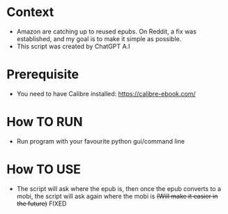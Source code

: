 # Context
- Amazon are catching up to reused epubs. On Reddit, a fix was established, and my goal is to make it simple as possible.
- This script was created by ChatGPT A.I
# Prerequisite
- You need to have Calibre installed: https://calibre-ebook.com/
# How TO RUN
- Run program with your favourite python gui/command line
# How TO USE
- The script will ask where the epub is, then once the epub converts to a mobi, the script will ask again where the mobi is ~~(Will make it easier in the future)~~ FIXED
